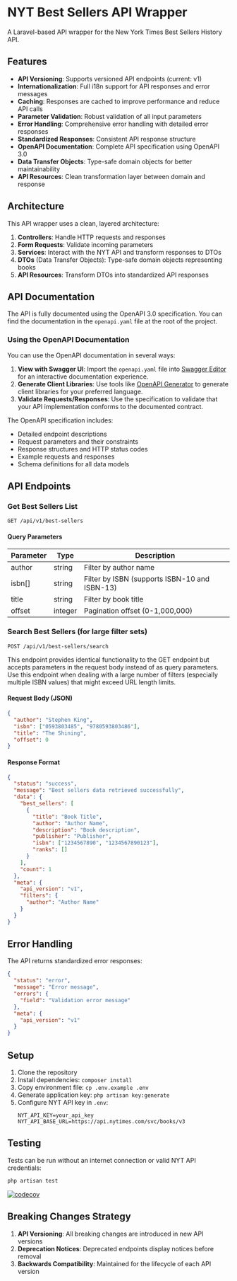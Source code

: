 # NYT Best Sellers API Wrapper

A Laravel-based API wrapper for the New York Times Best Sellers History API.

## Features

- **API Versioning**: Supports versioned API endpoints (current: v1)
- **Internationalization**: Full i18n support for API responses and error messages
- **Caching**: Responses are cached to improve performance and reduce API calls
- **Parameter Validation**: Robust validation of all input parameters
- **Error Handling**: Comprehensive error handling with detailed error responses
- **Standardized Responses**: Consistent API response structure
- **OpenAPI Documentation**: Complete API specification using OpenAPI 3.0
- **Data Transfer Objects**: Type-safe domain objects for better maintainability
- **API Resources**: Clean transformation layer between domain and response

## Architecture

This API wrapper uses a clean, layered architecture:

1. **Controllers**: Handle HTTP requests and responses
2. **Form Requests**: Validate incoming parameters
3. **Services**: Interact with the NYT API and transform responses to DTOs
4. **DTOs** (Data Transfer Objects): Type-safe domain objects representing books
5. **API Resources**: Transform DTOs into standardized API responses

## API Documentation

The API is fully documented using the OpenAPI 3.0 specification. You can find the documentation in the `openapi.yaml` file at the root of the project.

### Using the OpenAPI Documentation

You can use the OpenAPI documentation in several ways:

1. **View with Swagger UI**: Import the `openapi.yaml` file into [Swagger Editor](https://editor.swagger.io/) for an interactive documentation experience.
2. **Generate Client Libraries**: Use tools like [OpenAPI Generator](https://openapi-generator.tech/) to generate client libraries for your preferred language.
3. **Validate Requests/Responses**: Use the specification to validate that your API implementation conforms to the documented contract.

The OpenAPI specification includes:
- Detailed endpoint descriptions
- Request parameters and their constraints
- Response structures and HTTP status codes
- Example requests and responses
- Schema definitions for all data models

## API Endpoints

### Get Best Sellers List

```
GET /api/v1/best-sellers
```

#### Query Parameters

| Parameter | Type | Description |
|-----------|------|-------------|
| author | string | Filter by author name |
| isbn[] | string | Filter by ISBN (supports ISBN-10 and ISBN-13) |
| title | string | Filter by book title |
| offset | integer | Pagination offset (0-1,000,000) |

### Search Best Sellers (for large filter sets)

```
POST /api/v1/best-sellers/search
```

This endpoint provides identical functionality to the GET endpoint but accepts parameters in the request body instead of as query parameters. Use this endpoint when dealing with a large number of filters (especially multiple ISBN values) that might exceed URL length limits.

#### Request Body (JSON)

```json
{
  "author": "Stephen King",
  "isbn": ["0593803485", "9780593803486"],
  "title": "The Shining",
  "offset": 0
}
```

#### Response Format

```json
{
  "status": "success",
  "message": "Best sellers data retrieved successfully",
  "data": {
    "best_sellers": [
      {
        "title": "Book Title",
        "author": "Author Name",
        "description": "Book description",
        "publisher": "Publisher",
        "isbn": ["1234567890", "1234567890123"],
        "ranks": []
      }
    ],
    "count": 1
  },
  "meta": {
    "api_version": "v1",
    "filters": {
      "author": "Author Name"
    }
  }
}
```

## Error Handling

The API returns standardized error responses:

```json
{
  "status": "error",
  "message": "Error message",
  "errors": {
    "field": "Validation error message"
  },
  "meta": {
    "api_version": "v1"
  }
}
```

## Setup

1. Clone the repository
2. Install dependencies: `composer install`
3. Copy environment file: `cp .env.example .env`
4. Generate application key: `php artisan key:generate`
5. Configure NYT API key in `.env`:
   ```
   NYT_API_KEY=your_api_key
   NYT_API_BASE_URL=https://api.nytimes.com/svc/books/v3
   ```

## Testing

Tests can be run without an internet connection or valid NYT API credentials:

```bash
php artisan test
```
[![codecov](https://codecov.io/gh/equanimity-developer/laravel-nyt-best-sellers/branch/main/graph/badge.svg)](https://codecov.io/gh/equanimity-developer/laravel-nyt-best-sellers)


## Breaking Changes Strategy

1. **API Versioning**: All breaking changes are introduced in new API versions
2. **Deprecation Notices**: Deprecated endpoints display notices before removal
3. **Backwards Compatibility**: Maintained for the lifecycle of each API version
